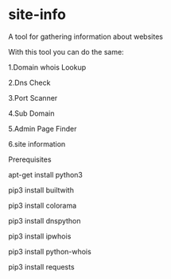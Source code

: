 # site-info
A tool for gathering information about websites

With this tool you can do the same:

1.Domain whois Lookup

2.Dns Check

3.Port Scanner

4.Sub Domain

5.Admin Page Finder

6.site information


Prerequisites

apt-get install python3

pip3 install builtwith

pip3 install colorama

pip3 install dnspython

pip3 install ipwhois

pip3 install python-whois

pip3 install requests
